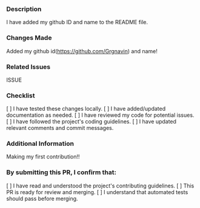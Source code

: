### Description
I have added my github ID and name to the README file.

### Changes Made
Added my github id(https://github.com/Grgnavin) and name!

### Related Issues
ISSUE

### Checklist

[ ] I have tested these changes locally.
[ ] I have added/updated documentation as needed.
[ ] I have reviewed my code for potential issues.
[ ] I have followed the project's coding guidelines.
[ ] I have updated relevant comments and commit messages.


### Additional Information
Making my first contribution!!

### By submitting this PR, I confirm that:

[ ] I have read and understood the project's contributing guidelines.
[ ] This PR is ready for review and merging.
[ ] I understand that automated tests should pass before merging.

